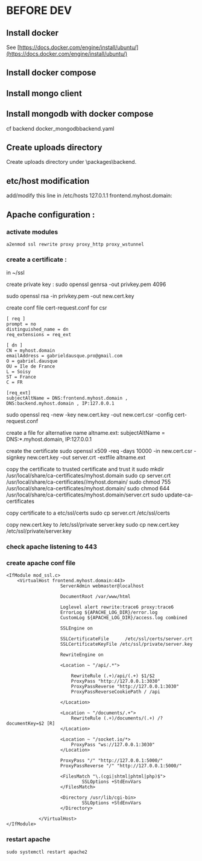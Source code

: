 # BEFORE DEV

## Install docker 

See [https://docs.docker.com/engine/install/ubuntu/](https://docs.docker.com/engine/install/ubuntu/)

## Install docker compose

## Install mongo client 

## Install mongodb with docker compose

cf backend docker_mongodbbackend.yaml

## Create uploads directory

Create uploads directory under <project root>\packages\backend.

## etc/host modification

add/modify this line in /etc/hosts
127.0.1.1       <your localhost name> frontend.myhost.domain:

## Apache configuration : 

### activate modules

```
a2enmod ssl rewrite proxy proxy_http proxy_wstunnel  
```

### create a certificate : 

in ~/ssl

create private key  : 
sudo openssl genrsa -out privkey.pem 4096


sudo openssl rsa -in privkey.pem -out new.cert.key

create conf file cert-request.conf for csr
```
[ req ]
prompt = no
distinguished_name = dn
req_extensions = req_ext

[ dn ]
CN = myhost.domain
emailAddress = gabrieldausque.pro@gmail.com
O = gabriel.dausque
OU = Ile de France
L = Soisy
ST = France 
C = FR

[req_ext]
subjectAltName = DNS:frontend.myhost.domain , DNS:backend.myhost.domain , IP:127.0.0.1
```

sudo openssl req -new -key new.cert.key -out new.cert.csr -config cert-request.conf

create a file for alternative name altname.ext: 
subjectAltName = DNS:*.myhost.domain, IP:127.0.0.1

create the certificate 
sudo openssl x509 -req -days 10000 -in new.cert.csr -signkey new.cert.key -out server.crt -extfile altname.ext

copy the certificate to trusted certificate and trust it
sudo mkdir /usr/local/share/ca-certificates/myhost.domain
sudo cp server.crt /usr/local/share/ca-certificates//myhost.domain/
sudo chmod 755 /usr/local/share/ca-certificates/myhost.domain/
sudo chmod 644 /usr/local/share/ca-certificates/myhost.domain/server.crt
sudo update-ca-certificates

copy certificate to a etc/ssl/certs
sudo cp server.crt /etc/ssl/certs

copy new.cert.key to /etc/ssl/private server.key
sudo cp new.cert.key /etc/ssl/private/server.key

### check apache listening to 443

### create apache conf file

```
<IfModule mod_ssl.c>
	<VirtualHost frontend.myhost.domain:443>
                    ServerAdmin webmaster@localhost
    
                    DocumentRoot /var/www/html
    
                    Loglevel alert rewrite:trace6 proxy:trace6
                    ErrorLog ${APACHE_LOG_DIR}/error.log
                    CustomLog ${APACHE_LOG_DIR}/access.log combined
    
                    SSLEngine on
    
                    SSLCertificateFile      /etc/ssl/certs/server.crt
                    SSLCertificateKeyFile /etc/ssl/private/server.key
    
                    RewriteEngine on
                    
                    <Location ~ "/api/.*">

                        RewriteRule (.+)/api/(.+) $1/$2
                        ProxyPass "http://127.0.0.1:3030"
                        ProxyPassReverse "http://127.0.0.1:3030"
                        ProxyPassReverseCookiePath / /api

                    </Location>
                
                    <Location ~ "/documents/.+">
                        RewriteRule (.+)/documents/(.+) /?documentKey=$2 [R]
                    </Location>
                
                    <Location ~ "/socket.io/*>
                        ProxyPass "ws://127.0.0.1:3030"
                    </Location>
                
                    ProxyPass "/" "http://127.0.0.1:5000/"
                    ProxyPassReverse "/" "http://127.0.0.1:5000/"
            
                    <FilesMatch "\.(cgi|shtml|phtml|php)$">
                            SSLOptions +StdEnvVars
                    </FilesMatch>

                    <Directory /usr/lib/cgi-bin>
                            SSLOptions +StdEnvVars
                    </Directory>
    
            </VirtualHost>
</IfModule>
```

### restart apache 
```
sudo systemctl restart apache2
```









